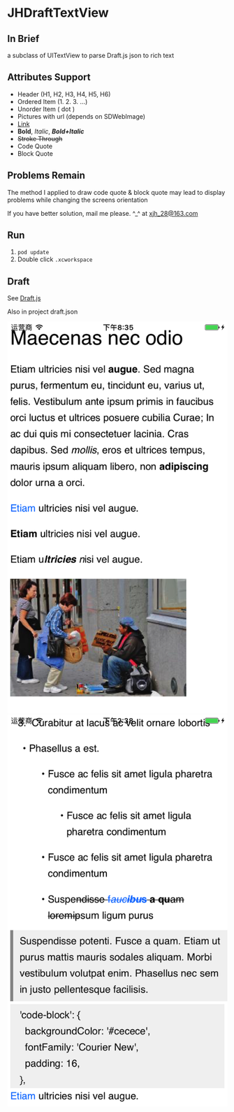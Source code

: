 # JHDraftTextView

## In Brief 

a subclass of UITextView to parse Draft.js json to rich text

## Attributes Support

* Header (H1, H2, H3, H4, H5, H6)
* Ordered Item (1. 2. 3. ...)
* Unorder Item ( dot )
* Pictures with url (depends on SDWebImage)
* [Link](https://github.com/JiaHongXu)
* **Bold**, *Italic*, ***Bold+Italic***
* ~~Stroke Through~~
* Code Quote 
* Block Quote 

## Problems Remain

The method I applied to draw code quote & block quote may lead to display problems while changing the screens orientation

If you have better solution, mail me please. ^_^ at [xjh\_28@163.com](xjh\_28@163.com)

## Run

1. `pod update`
2. Double click `.xcworkspace`

## Draft

See [Draft.js](https://github.com/facebook/draft-js)

Also in project draft.json

![draftDemo1.png](draftDemo1.png)![draftDemo1.png](draftDemo2.png)